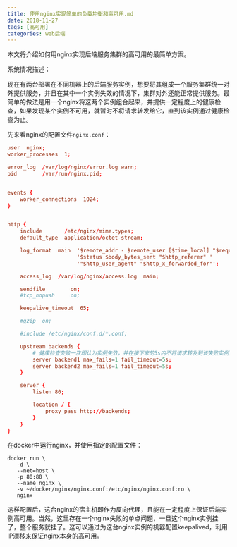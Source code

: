 ```yaml
---
title: 使用nginx实现简单的负载均衡和高可用.md
date: 2018-11-27
tags: [高可用]
categories: web后端
---
```


本文将介绍如何用nginx实现后端服务集群的高可用的最简单方案。

<!--more-->

系统情况描述：

现在有两台部署在不同机器上的后端服务实例，想要将其组成一个服务集群统一对外提供服务，并且在其中一个实例失效的情况下，集群对外还能正常提供服务。最简单的做法是用一个nginx将这两个实例组合起来，并提供一定程度上的健康检查，如果发现某个实例不可用，就暂时不将请求转发给它，直到该实例通过健康检查为止。

先来看nginx的配置文件`nginx.conf`：

```conf
user  nginx;
worker_processes  1;

error_log  /var/log/nginx/error.log warn;
pid        /var/run/nginx.pid;


events {
    worker_connections  1024;
}


http {
    include       /etc/nginx/mime.types;
    default_type  application/octet-stream;

    log_format  main  '$remote_addr - $remote_user [$time_local] "$request" '
                      '$status $body_bytes_sent "$http_referer" '
                      '"$http_user_agent" "$http_x_forwarded_for"';

    access_log  /var/log/nginx/access.log  main;

    sendfile        on;
    #tcp_nopush     on;

    keepalive_timeout  65;

    #gzip  on;

    #include /etc/nginx/conf.d/*.conf;

    upstream backends {
        # 健康检查失败一次即认为实例失效，并在接下来的5s内不将请求转发到该失败实例上，其中backend1和backend2为后端服务器的地址
        server backend1 max_fails=1 fail_timeout=5s; 
        server backend2 max_fails=1 fail_timeout=5s;
    }

    server {
        listen 80;

        location / {
            proxy_pass http://backends;
        }
    }
}
```

在docker中运行nginx，并使用指定的配置文件：

```shell
docker run \
   -d \
   --net=host \
   -p 80:80 \
   --name nginx \
   -v ~/docker/nginx/nginx.conf:/etc/nginx/nginx.conf:ro \
   nginx
```

这样配置后，这台nginx的宿主机即作为反向代理，且能在一定程度上保证后端实例高可用。当然，这里存在一个nginx失败的单点问题，一旦这个nginx实例挂了，整个服务就挂了。这可以通过为这台nginx实例的机器配置keepalived，利用IP漂移来保证nginx本身的高可用。
